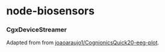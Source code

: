 # node-biosensors

### CgxDeviceStreamer

Adapted from from [joaoaraujo1/CognionicsQuick20-eeg-plot](https://github.com/joaoaraujo1/CognionicsQuick20-eeg-plot).